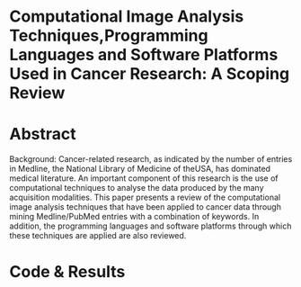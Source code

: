 # Computational Image Analysis Techniques,Programming Languages and Software Platforms Used in Cancer Research: A Scoping Review
# Abstract
Background: Cancer-related research, as indicated by the number of entries in Medline, the National Library of Medicine of theUSA, has dominated medical literature. An important component of this research is the use of computational techniques to analyse the data produced by the many acquisition modalities. This paper presents a review of the computational image analysis techniques that have been applied to cancer data through mining Medline/PubMed entries with a combination of keywords. In addition, the programming languages and software platforms through which these techniques are applied are also reviewed.
# Code & Results
